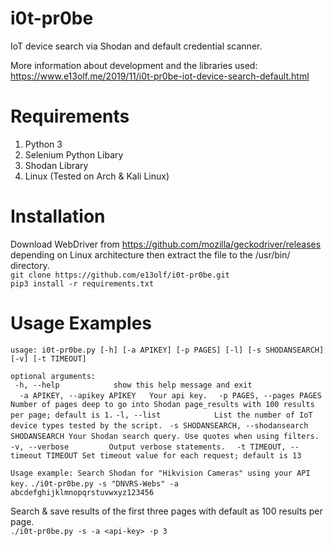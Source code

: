 # i0t-pr0be
IoT device search via Shodan and default credential scanner. 

More information about development and the libraries used: https://www.e13olf.me/2019/11/i0t-pr0be-iot-device-search-default.html  

# Requirements
1. Python 3
2. Selenium Python Libary
3. Shodan Library
4. Linux (Tested on Arch & Kali Linux)

# Installation
Download WebDriver from https://github.com/mozilla/geckodriver/releases depending on Linux architecture then extract the file to the /usr/bin/ directory.  
``git clone https://github.com/e13olf/i0t-pr0be.git``  
``pip3 install -r requirements.txt``  

# Usage Examples
``usage: i0t-pr0be.py [-h] [-a APIKEY] [-p PAGES] [-l] [-s SHODANSEARCH] [-v] [-t TIMEOUT]``

``optional arguments:``  
 `` -h, --help            show this help message and exit``  
 ``  -a APIKEY, --apikey APIKEY  
                        Your api key.``
``  -p PAGES, --pages PAGES
                        Number of pages deep to go into Shodan page_results with 100 results per page; default is 1.``
  ``-l, --list            List the number of IoT device types tested by the script.``
 `` -s SHODANSEARCH, --shodansearch SHODANSEARCH
                        Your Shodan search query. Use quotes when using filters.``
``  -v, --verbose         Output verbose statements.``
``  -t TIMEOUT, --timeout TIMEOUT
                        Set timeout value for each request; default is 13``

``Usage example: Search Shodan for "Hikvision Cameras" using your API key.``
``./i0t-pr0be.py -s "DNVRS-Webs" -a abcdefghijklmnopqrstuvwxyz123456``

Search & save results of the first three pages with default as 100 results per page.  
``./i0t-pr0be.py -s -a <api-key> -p 3``

